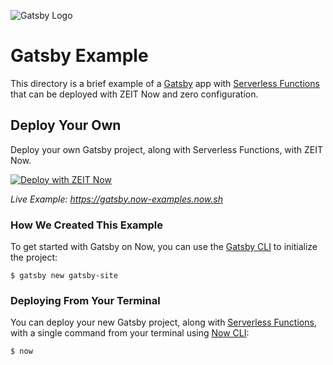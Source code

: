 ![Gatsby Logo](https://github.com/zeit/now/blob/master/packages/frameworks/logos/gatsby.svg)

# Gatsby Example

This directory is a brief example of a [Gatsby](https://www.gatsbyjs.org/) app with [Serverless Functions](https://zeit.co/docs/v2/serverless-functions/introduction) that can be deployed with ZEIT Now and zero configuration.

## Deploy Your Own

Deploy your own Gatsby project, along with Serverless Functions, with ZEIT Now.

[![Deploy with ZEIT Now](https://zeit.co/button)](https://zeit.co/import/project?template=https://github.com/zeit/now/tree/master/examples/gatsby)

_Live Example: https://gatsby.now-examples.now.sh_

### How We Created This Example

To get started with Gatsby on Now, you can use the [Gatsby CLI](https://www.gatsbyjs.org/docs/gatsby-cli/) to initialize the project:

```shell
$ gatsby new gatsby-site
```

### Deploying From Your Terminal

You can deploy your new Gatsby project, along with [Serverless Functions](https://zeit.co/docs/v2/serverless-functions/introduction), with a single command from your terminal using [Now CLI](https://zeit.co/download):

```shell
$ now
```
